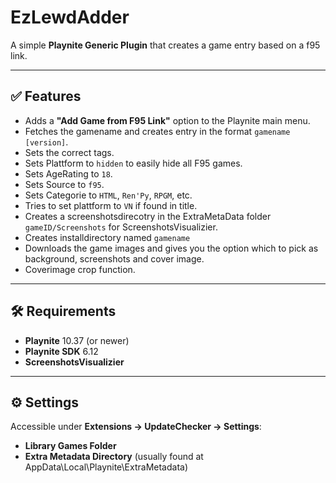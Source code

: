 # EzLewdAdder

A simple **Playnite Generic Plugin** that creates a game entry based on a f95 link.

---

## ✅ Features
- Adds a **"Add Game from F95 Link"** option to the Playnite main menu.
- Fetches the gamename and creates entry in the format ```gamename [version]```.
- Sets the correct tags.
- Sets Plattform to ```hidden``` to easily hide all F95 games.
- Sets AgeRating to ```18```.
- Sets Source to ```f95```.
- Sets Categorie to ```HTML```, ```Ren'Py```, ```RPGM```, etc.
- Tries to set plattform to ```VN``` if found in title.
- Creates a screenshotsdirecotry in the ExtraMetaData folder ```gameID/Screenshots``` for ScreenshotsVisualizier.
- Creates installdirectory named ```gamename```
- Downloads the game images and gives you the option which to pick as background, screenshots and cover image.
- Coverimage crop function.

---

## 🛠 Requirements
- **Playnite** 10.37 (or newer)
- **Playnite SDK** 6.12
- **ScreenshotsVisualizier**

---

## ⚙️ Settings
Accessible under **Extensions → UpdateChecker → Settings**:

- **Library Games Folder**  
- **Extra Metadata Directory** (usually found at AppData\Local\Playnite\ExtraMetadata)
